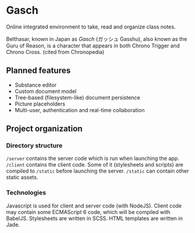 # Gasch

Online integrated environment to take, read and organize class notes.

Belthasar, known in Japan as *Gasch* (ガッシュ Gasshu), also known as the Guru of Reason, is a character that appears in both Chrono Trigger and Chrono Cross. (cited from Chronopedia)

## Planned features

- Substance editor
- Custom document model
- Tree-based (filesystem-like) document persistence
- Picture placeholders
- Multi-user, authentication and real-time collaboration

## Project organization

### Directory structure

`/server` contains the server code which is run when launching the app.
`/client` contains the client code. Some of it (stylesheets and scripts) are
compiled to `/static` before launching the server.
`/static` can contain other static assets.

### Technologies

Javascript is used for client and server code (with NodeJS).
Client code may contain some ECMAScript 6 code, which will be compiled with
BabelJS.
Stylesheets are written in SCSS.
HTML templates are written in Jade.
